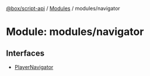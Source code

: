 [@box/script-api](../README.md) / [Modules](../modules.md) / modules/navigator

# Module: modules/navigator

## Interfaces

- [PlayerNavigator](../interfaces/modules_navigator.PlayerNavigator.md)
